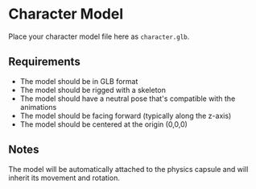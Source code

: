 # Character Model

Place your character model file here as `character.glb`.

## Requirements

- The model should be in GLB format
- The model should be rigged with a skeleton
- The model should have a neutral pose that's compatible with the animations
- The model should be facing forward (typically along the z-axis)
- The model should be centered at the origin (0,0,0)

## Notes

The model will be automatically attached to the physics capsule and will inherit its movement and rotation.
